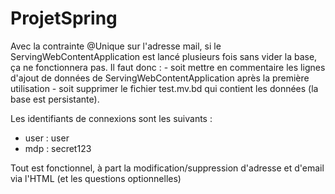 # ProjetSpring

Avec la contrainte @Unique sur l'adresse mail, 
si le ServingWebContentApplication est lancé plusieurs fois sans vider la base, ça ne fonctionnera pas.
Il faut donc : 
          - soit mettre en commentaire les lignes d'ajout de données de ServingWebContentApplication après la première utilisation
          - soit supprimer le fichier test.mv.bd qui contient les données (la base est persistante).
          
          
Les identifiants de connexions sont les suivants :
  - user :   user
  - mdp  :   secret123


Tout est fonctionnel, à part la modification/suppression d'adresse et d'email via l'HTML (et les questions optionnelles)
